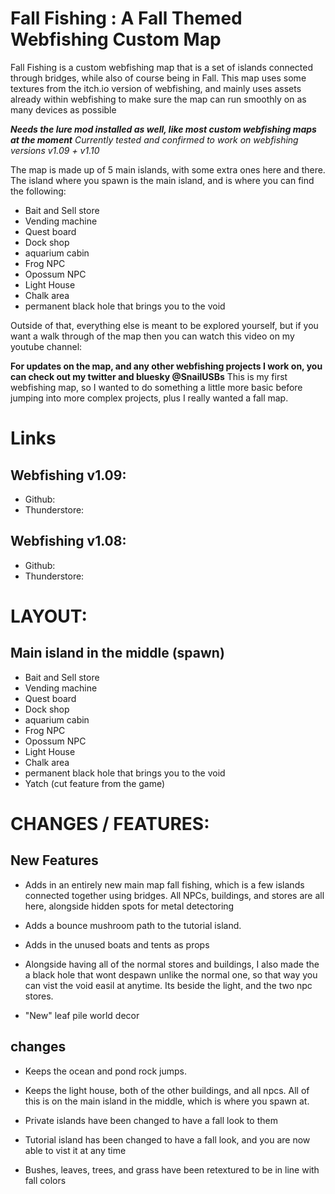 # Fall Fishing : A Fall Themed Webfishing Custom Map

Fall Fishing is a custom webfishing map that is a set of islands connected through bridges, while also of course being in Fall. This map uses some textures from the itch.io version of webfishing, and mainly uses assets already within webfishing to make sure the map can run smoothly on as many devices as possible 

***Needs the lure mod installed as well, like most custom webfishing maps at the moment***
*Currently tested and confirmed to work on webfishing versions v1.09 + v1.10*

The map is made up of 5 main islands, with some extra ones here and there. The island where you spawn is the main island, and is where you can find the following:
- Bait and Sell store
- Vending machine
- Quest board
- Dock shop
- aquarium cabin
- Frog NPC
- Opossum NPC
- Light House
- Chalk area
- permanent black hole that brings you to the void

Outside of that, everything else is meant to be explored yourself, but if you want a walk through of the map then you can watch this video on my youtube channel:

**For updates on the map, and any other webfishing projects I work on, you can check out my twitter and bluesky @SnailUSBs** This is my first webfishing map, so I wanted to do something a little more basic before jumping into more complex projects, plus I really wanted a fall map. 

# Links
## Webfishing v1.09:
- Github:
- Thunderstore:

## Webfishing v1.08:
- Github:
- Thunderstore:

# LAYOUT:
## Main island in the middle (spawn)
- Bait and Sell store
- Vending machine
- Quest board
- Dock shop
- aquarium cabin
- Frog NPC
- Opossum NPC
- Light House
- Chalk area
- permanent black hole that brings you to the void
- Yatch (cut feature from the game)

# CHANGES / FEATURES:

## New Features
- Adds in an entirely new main map fall fishing, which is a few islands connected together using bridges. All NPCs, buildings, and stores are all here, alongside hidden spots for metal detectoring

- Adds a bounce mushroom path to the tutorial island.

- Adds in the unused boats and tents as props

- Alongside having all of the normal stores and buildings, I also made the a black hole that wont despawn unlike the normal one, so that way you can vist the void easil at anytime. Its beside the light, and the two npc stores. 

- "New" leaf pile world decor

## changes
- Keeps the ocean and pond rock jumps.

- Keeps the light house, both of the other buildings, and all npcs. All of this is on the main island in the middle, which is where you spawn at. 

- Private islands have been changed to have a fall look to them

- Tutorial island has been changed to have a fall look, and you are now able to vist it at any time

- Bushes, leaves, trees, and grass have been retextured to be in line with fall colors

